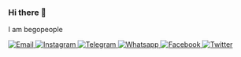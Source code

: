 ### Hi there 👋

I am begopeople

<p align="">
  <a href="mailto:begopeoplee@gmail.com" target="_blank">
  <img src="https://img.shields.io/badge/-Gmail-c14438?style=flat-square&logo=Gmail&logoColor=white" alt="Email">
  </a>

  <a href="https://www.instagram.com/begopeoplee/" target="_blank">
    <img src="https://img.shields.io/badge/-Instagram-e4405f?style=flat-square&logo=instagram&logoColor=white" alt="Instagram">
  </a>

  <a href="https://t.me/begopeoplee" target="_blank">
  <img src="https://img.shields.io/badge/-Telegram-2ca5e0?style=flat-square&logo=telegram" alt="Telegram">
  </a>

  <a href="https://wa.me/6281227856788">
    <img src="https://img.shields.io/badge/-wa-green?style=flat-square&logo=Whatsapp&logoColor=white" alt="Whatsapp">
  </a>

  <a href="https://www.facebook.com/ahmad.nurhidayat.50309/">
    <img src="https://img.shields.io/badge/Facebook-1877F2?style=for-the-badge&logo=facebook&logoColor=white" alt="Facebook">
  </a>

  <a href="https://twitter.com/begopeoplee">
    <img src="https://img.shields.io/badge/Twitter-1DA1F2?style=for-the-badge&logo=twitter&logoColor=white" alt="Twitter">
  </a>

  <!--
  <a href="" target="_blank"><img src="https://img.shields.io/badge/LinkedIn-%230077B5.svg?&style=flat-square&logo=linkedin&logoColor=white" alt="LinkedIn"></a>
  -->
</p>
